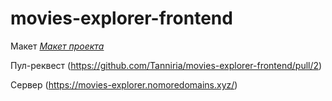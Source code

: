 # movies-explorer-frontend

Макет [*Макет проекта*](https://disk.yandex.ru/d/qMWlxK1TA15B1w)

Пул-реквест (https://github.com/Tanniria/movies-explorer-frontend/pull/2)

Сервер (https://movies-explorer.nomoredomains.xyz/)